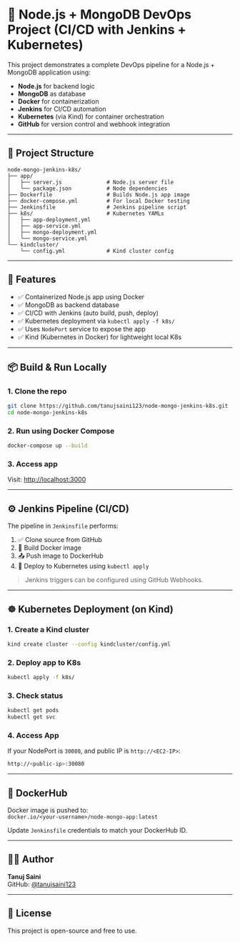 # 🐳 Node.js + MongoDB DevOps Project (CI/CD with Jenkins + Kubernetes)

This project demonstrates a complete DevOps pipeline for a Node.js + MongoDB application using:

- **Node.js** for backend logic
- **MongoDB** as database
- **Docker** for containerization
- **Jenkins** for CI/CD automation
- **Kubernetes** (via Kind) for container orchestration
- **GitHub** for version control and webhook integration

---

## 📁 Project Structure

```
node-mongo-jenkins-k8s/
├── app/
│   ├── server.js              # Node.js server file
│   └── package.json           # Node dependencies
├── Dockerfile                 # Builds Node.js app image
├── docker-compose.yml         # For local Docker testing
├── Jenkinsfile                # Jenkins pipeline script
├── k8s/                       # Kubernetes YAMLs
│   ├── app-deployment.yml
│   ├── app-service.yml
│   ├── mongo-deployment.yml
│   └── mongo-service.yml
└── kindcluster/
    └── config.yml             # Kind cluster config
```

---

## 🚀 Features

- ✅ Containerized Node.js app using Docker
- ✅ MongoDB as backend database
- ✅ CI/CD with Jenkins (auto build, push, deploy)
- ✅ Kubernetes deployment via `kubectl apply -f k8s/`
- ✅ Uses `NodePort` service to expose the app
- ✅ Kind (Kubernetes in Docker) for lightweight local K8s

---

## 📦 Build & Run Locally

### 1. Clone the repo

```bash
git clone https://github.com/tanujsaini123/node-mongo-jenkins-k8s.git
cd node-mongo-jenkins-k8s
```

### 2. Run using Docker Compose

```bash
docker-compose up --build
```

### 3. Access app

Visit: [http://localhost:3000](http://localhost:3000)

---

## ⚙️ Jenkins Pipeline (CI/CD)

The pipeline in `Jenkinsfile` performs:

1. ✅ Clone source from GitHub
2. 🐳 Build Docker image
3. 📤 Push image to DockerHub
4. 🚀 Deploy to Kubernetes using `kubectl apply`

> Jenkins triggers can be configured using GitHub Webhooks.

---

## ☸️ Kubernetes Deployment (on Kind)

### 1. Create a Kind cluster

```bash
kind create cluster --config kindcluster/config.yml
```

### 2. Deploy app to K8s

```bash
kubectl apply -f k8s/
```

### 3. Check status

```bash
kubectl get pods
kubectl get svc
```

### 4. Access App

If your NodePort is `30080`, and public IP is `http://<EC2-IP>`:

```bash
http://<public-ip>:30080
```

---

## 🔐 DockerHub

Docker image is pushed to:  
`docker.io/<your-username>/node-mongo-app:latest`

Update `Jenkinsfile` credentials to match your DockerHub ID.

---

## 🧑‍💻 Author

**Tanuj Saini**  
GitHub: [@tanujsaini123](https://github.com/tanujsaini123)

---

## 📝 License

This project is open-source and free to use.
